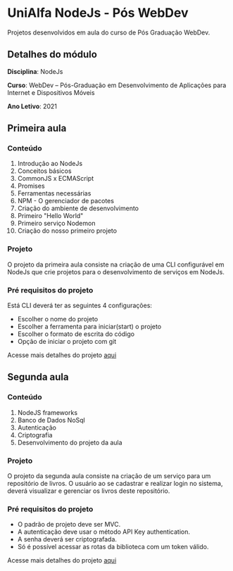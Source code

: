 # UniAlfa NodeJs - Pós WebDev

Projetos desenvolvidos em aula do curso de Pós Graduação WebDev.

## Detalhes do módulo

**Disciplina**: NodeJs

**Curso**: WebDev – Pós-Graduação em Desenvolvimento de Aplicações para Internet e Dispositivos Móveis

**Ano Letivo**: 2021

## Primeira aula

### Conteúdo

1. Introdução ao NodeJs
2. Conceitos básicos
3. CommonJS x ECMAScript
4. Promises
5. Ferramentas necessárias
6. NPM - O gerenciador de pacotes
7. Criação do ambiente de desenvolvimento
8. Primeiro "Hello World"
9. Primeiro serviço
   Nodemon
10. Criação do nosso primeiro projeto

### Projeto

O projeto da primeira aula consiste na criação de uma CLI configurável em NodeJs que crie projetos para o desenvolvimento de serviços em NodeJs.

### Pré requisitos do projeto

Está CLI deverá ter as seguintes 4 configurações:

- Escolher o nome do projeto
- Escolher a ferramenta para iniciar(start) o projeto
- Escolher o formato de escrita do código
- Opção de iniciar o projeto com git

Acesse mais detalhes do projeto [aqui](/node-service-cli/)

## Segunda aula

### Conteúdo

1. NodeJS frameworks
2. Banco de Dados NoSql
3. Autenticação
4. Criptografia
5. Desenvolvimento do projeto da aula

### Projeto

O projeto da segunda aula consiste na criação de um serviço para um repositório de livros. O usuário ao se cadastrar e realizar login no sistema, deverá visualizar e gerenciar os livros deste repositório.

### Pré requisitos do projeto

- O padrão de projeto deve ser MVC.
- A autenticação deve usar o método API Key authentication.
- A senha deverá ser criptografada.
- Só é possível acessar as rotas da biblioteca com um token válido.

Acesse mais detalhes do projeto [aqui](/bookstore-service/)
